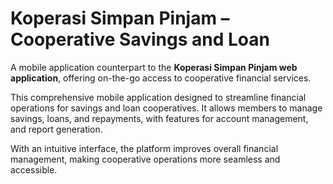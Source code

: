 # Koperasi Simpan Pinjam – Cooperative Savings and Loan

A mobile application counterpart to the **Koperasi Simpan Pinjam web application**, offering on-the-go access to cooperative financial services.

This comprehensive mobile application designed to streamline financial operations for savings and loan cooperatives. It allows members to manage savings, loans, and repayments, with features for account management, and report generation. 

With an intuitive interface, the platform improves overall financial management, making cooperative operations more seamless and accessible.
